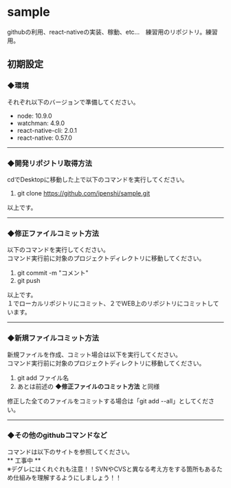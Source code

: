 # sample
githubの利用、react-nativeの実装、稼動、etc…　練習用のリポジトリ。練習用。

## 初期設定  
### ◆環境  
それぞれ以下のバージョンで準備してください。  
- node: 10.9.0  
- watchman: 4.9.0  
- react-native-cli: 2.0.1  
- react-native: 0.57.0  
***

### ◆開発リポジトリ取得方法
cdでDesktopに移動した上で以下のコマンドを実行してください。  
1. git clone https://github.com/ipenshi/sample.git  

以上です。
***

### ◆修正ファイルコミット方法
以下のコマンドを実行してください。  
コマンド実行前に対象のプロジェクトディレクトリに移動してください。  
1. git commit -m "コメント"  
1. git push  
  
以上です。  
１でローカルリポジトリにコミット、２でＷEB上のリポジトリにコミットしています。  
***

### ◆新規ファイルコミット方法  
新規ファイルを作成、コミット場合は以下を実行してください。  
コマンド実行前に対象のプロジェクトディレクトリに移動してください。  
1. git add ファイル名  
1. あとは前述の **◆修正ファイルのコミット方法** と同様  

修正した全てのファイルをコミットする場合は「git add --all」としてください。
***

### ◆その他のgithubコマンドなど  
コマンドは以下のサイトを参照してください。  
** 工事中 **  
※デグレにはくれぐれも注意！！SVNやCVSと異なる考え方をする箇所もあるため仕組みを理解するようにしましょう！！
 

